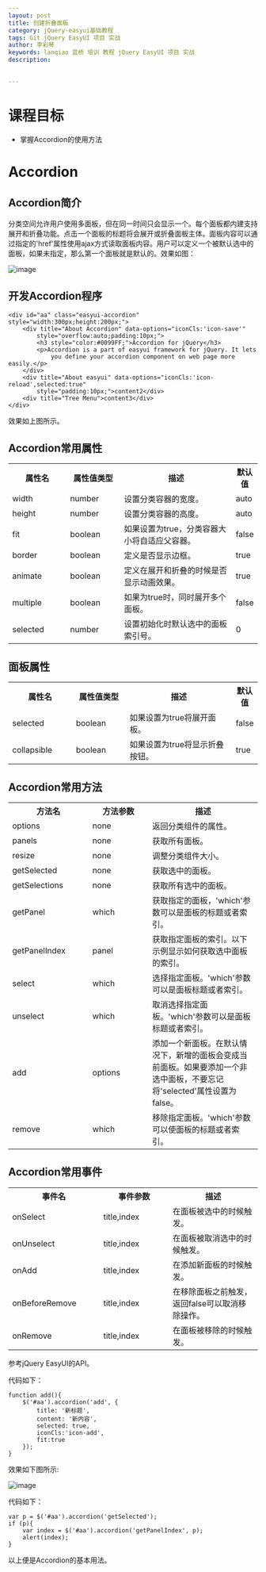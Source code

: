 ```yaml
---
layout: post  
title: 创建折叠面板    
category: jQuery-easyui基础教程  
tags: Git jQuery EasyUI 项目 实战  
author: 李彩琴  
keywords: lanqiao 蓝桥 培训 教程 jQuery EasyUI 项目 实战  
description:
  

---
```

# 课程目标

- 掌握Accordion的使用方法


# Accordion

## Accordion简介

  
分类空间允许用户使用多面板，但在同一时间只会显示一个。每个面板都内建支持展开和折叠功能。点击一个面板的标题将会展开或折叠面板主体。面板内容可以通过指定的'href'属性使用ajax方式读取面板内容。用户可以定义一个被默认选中的面板，如果未指定，那么第一个面板就是默认的。效果如图：

![image](http://i.imgur.com/cJZEgtY.png) 

## 开发Accordion程序

```
<div id="aa" class="easyui-accordion" style="width:300px;height:200px;">
	<div title="About Accordion" data-options="iconCls:'icon-save'"
		style="overflow:auto;padding:10px;">
		<h3 style="color:#0099FF;">Accordion for jQuery</h3>
		<p>Accordion is a part of easyui framework for jQuery. It lets
			you define your accordion component on web page more easily.</p>
	</div>
	<div title="About easyui" data-options="iconCls:'icon-reload',selected:true"
		style="padding:10px;">content2</div>
	<div title="Tree Menu">content3</div>
</div>
```  

效果如上图所示。


## Accordion常用属性

<table class="table table-bordered table-striped table-condensed">
   <tr>
      <th width="200px">属性名</th>
      <th width="180px">属性值类型</th>
      <th width="650px">描述</th>
      <th>默认值</th>
   </tr>
   <tr>
      <td>width</td>
	  <td>number</td>
	  <td>设置分类容器的宽度。</td>
	  <td>auto</td>
   </tr>
   <tr>
      <td>height</td> 
	  <td>number</td> 
	  <td>设置分类容器的高度。</td>
      <td>auto</td>
   </tr>
   <tr>
      <td>fit</td> 
      <td>boolean</td> 
      <td>如果设置为true，分类容器大小将自适应父容器。</td> 
      <td>false</td>
   </tr>
   <tr>
      <td>border</td> 
      <td>boolean</td> 
      <td>定义是否显示边框。</td> 
      <td>true</td>
   </tr>
   <tr>
      <td>animate</td> 
      <td>boolean</td> 
      <td>定义在展开和折叠的时候是否显示动画效果。</td> 
      <td>true</td>
   </tr>
   <tr>
      <td>multiple</td> 
      <td>boolean</td> 
      <td>如果为true时，同时展开多个面板。</td> 
      <td>false</td>
   </tr>   
   <tr>
      <td>selected</td> 
      <td>number</td> 
      <td>设置初始化时默认选中的面板索引号。</td> 
      <td>0</td>
   </tr>
</table>


## 面板属性

<table class="table table-bordered table-striped table-condensed">
   <tr>
      <th width="200px">属性名</th>
      <th width="180px">属性值类型</th>
      <th width="650px">描述</th>
      <th>默认值</th>
   </tr>
   <tr>
      <td>selected</td>
	  <td>boolean</td>
	  <td>如果设置为true将展开面板。</td>
	  <td>false</td>
   </tr>
   <tr>
      <td>collapsible</td> 
	  <td>boolean</td> 
	  <td>如果设置为true将显示折叠按钮。</td>
      <td>true</td>
   </tr>
</table>


## Accordion常用方法  

<table class="table table-bordered table-striped table-condensed">
   <tr>
      <th width="300px">方法名</th> 
      <th width="300px">方法参数</th> 
      <th width="600px">描述</th>
   </tr>
   <tr>
      <td>options</td> 
      <td>none</td> 
      <td>返回分类组件的属性。</td>
   </tr>
   <tr>
      <td>panels</td> 
      <td>none</td> 
      <td>获取所有面板。</td>
   </tr>
   <tr>
      <td>resize</td> 
      <td>none</td> 
      <td>调整分类组件大小。</td>
   </tr>
   <tr>
      <td>getSelected</td> 
      <td>none</td> 
      <td>获取选中的面板。</td>
   </tr>
   <tr>
      <td>getSelections</td> 
      <td>none</td> 
      <td>获取所有选中的面板。</td>
   </tr>
   <tr>
      <td>getPanel</td> 
      <td>which</td> 
      <td>获取指定的面板，'which'参数可以是面板的标题或者索引。</td>
   </tr>   
   <tr>
      <td>getPanelIndex</td> 
      <td>panel</td> 
      <td>
	获取指定面板的索引。以下示例显示如何获取选中面板的索引。</td>
   </tr>   
   <tr>
      <td>select</td> 
      <td>which</td> 
      <td>选择指定面板。'which'参数可以是面板标题或者索引。</td>
   </tr>
   <tr>
      <td>unselect</td> 
      <td>which</td> 
      <td>取消选择指定面板。'which'参数可以是面板标题或者索引。</td>
   </tr>
   <tr>
      <td>add</td> 
      <td>options</td> 
      <td>
       添加一个新面板。在默认情况下，新增的面板会变成当前面板。如果要添加一个非选中面板，不要忘记将'selected'属性设置为false。 
	  </td>
   </tr>
   <tr>
      <td>remove</td> 
      <td>which</td> 
      <td>移除指定面板。'which'参数可以使面板的标题或者索引。</td>
   </tr>
</table>  


## Accordion常用事件

<table class="table table-bordered table-striped table-condensed">
   <tr>
      <th width="300px">事件名</th>
	  <th width="300px">事件参数</th>
	  <th width="600px">描述</th>
   </tr>
   <tr>
      <td>onSelect</td>
	  <td>title,index</td>
	  <td>在面板被选中的时候触发。</td>
   </tr>
   <tr>
      <td>onUnselect</td>
	  <td>title,index</td>
	  <td>在面板被取消选中的时候触发。</td>
   </tr>
   <tr>
      <td>onAdd</td>
	  <td>title,index</td>
	  <td>在添加新面板的时候触发。</td>
   </tr>
   <tr>
      <td>onBeforeRemove</td>
	  <td>title,index</td>
	  <td>在移除面板之前触发，返回false可以取消移除操作。</td>
   </tr>
   <tr>
      <td>onRemove</td>
	  <td>title,index</td>
	  <td>在面板被移除的时候触发。</td>
   </tr>
</table> 

参考jQuery EasyUI的API。

代码如下：

```
function add(){
	$('#aa').accordion('add', {
		title: '新标题',
		content: '新内容',
		selected: true,
		iconCls:'icon-add',
		fit:true
	});
}
```

效果如下图所示:

![image](http://i.imgur.com/kQpccQh.png)

代码如下：

```
var p = $('#aa').accordion('getSelected');
if (p){
	var index = $('#aa').accordion('getPanelIndex', p);
	alert(index);
}
```

以上便是Accordion的基本用法。





